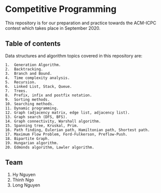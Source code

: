 # Competitive Programming

This repository is for our preparation and practice towards the ACM-ICPC contest which takes place in September 2020.

## Table of contents

Data structures and algorithm topics covered in this repository are:

```
1.  Generation Algorithm.
2.  Backtracking.
3.  Branch and Bound.
4.  Time complexity analysis.
5.  Recursion.
6.  Linked List, Stack, Queue.
7.  Trees.
8.  Prefix, infix and postfix notation.
9.  Sorting methods.
10. Searching methods.
11. Dynamic programming.
12. Graph (adjacency matrix, edge list, adjacency list).
13. Graph search (DFS, BFS).
14. Graph connectivity, Warshall algorithm.
15. Spanning tree, Kruskal, Prim.
16. Path finding, Eulerian path, Hamiltonian path, Shortest path.
17. Maximum Flow Problem, Ford-Fulkerson, Preflow-Push.
18. Bipartite Graph.
19. Hungarian algorithm.
20. Edmonds algorithm, Lawler algorithm.
```


## Team
1. Hy Nguyen
2. Thinh Ngo
3. Long Nguyen
